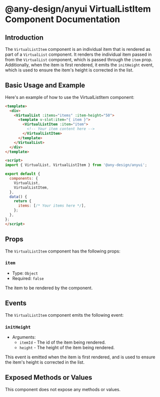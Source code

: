# @any-design/anyui VirtualListItem Component Documentation

## Introduction

The `VirtualListItem` component is an individual item that is rendered as part of a `VirtualList` component. It renders the individual item passed in from the `VirtualList` component, which is passed through the `item` prop. Additionally, when the item is first rendered, it emits the `initHeight` event, which is used to ensure the item's height is corrected in the list.

## Basic Usage and Example

Here's an example of how to use the VirtualListItem component:

```html
<template>
  <div>
    <VirtualList :items="items" :item-height="50">
      <template v-slot:item="{ item }">
        <VirtualListItem :item="item">
          <!-- Your item content here -->
        </VirtualListItem>
      </template>
    </VirtualList>
  </div>
</template>

<script>
import { VirtualList, VirtualListItem } from '@any-design/anyui';

export default {
  components: {
    VirtualList,
    VirtualListItem,
  },
  data() {
    return {
      items: [/* Your items here */],
    };
  },
};
</script>
```

## Props

The `VirtualListItem` component has the following props:

### `item`

- Type: `Object`
- Required: `false`

The item to be rendered by the component.

## Events

The `VirtualListItem` component emits the following event:

### `initHeight`

- Arguments:
  - `itemId` - The id of the item being rendered.
  - `height` - The height of the item being rendered.

This event is emitted when the item is first rendered, and is used to ensure the item's height is corrected in the list.

## Exposed Methods or Values

This component does not expose any methods or values.